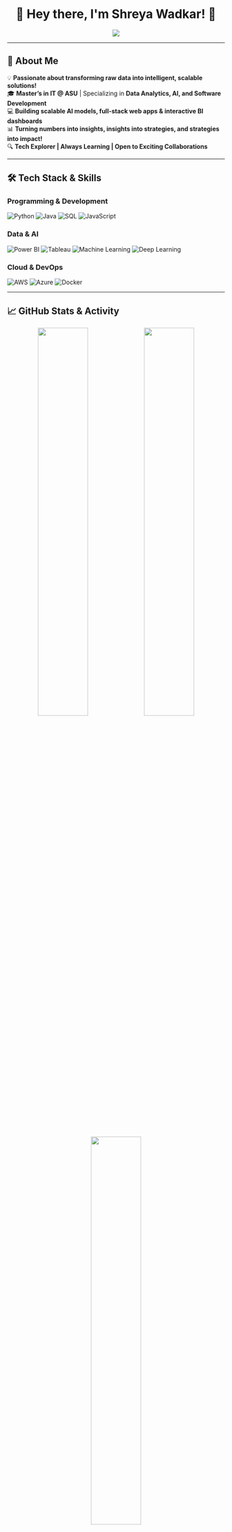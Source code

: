 <h1 align="center">👋 Hey there, I'm Shreya Wadkar! 🚀</h1>  


<p align="center">
  <img src="https://readme-typing-svg.herokuapp.com?color=F7C000&size=25&center=true&vCenter=true&width=800&lines=Data%20Explorer%20🔹%20Software%20Developer%20🔹%20AI/ML%20Engineer;Turning%20Data%20into%20Impactful%20Solutions!;Always%20Learning,%20Building,%20Innovating%20🚀" />
</p>


---

## 🚀 About Me  
💡 **Passionate about transforming raw data into intelligent, scalable solutions!**  
🎓 **Master’s in IT @ ASU** | Specializing in **Data Analytics, AI, and Software Development**  
💻 **Building scalable AI models, full-stack web apps & interactive BI dashboards**  
📊 **Turning numbers into insights, insights into strategies, and strategies into impact!**  
🔍 **Tech Explorer | Always Learning | Open to Exciting Collaborations**  

---

## 🛠️ Tech Stack & Skills  
### **Programming & Development**  
![Python](https://img.shields.io/badge/Python-3776AB?style=for-the-badge&logo=python&logoColor=white)
![Java](https://img.shields.io/badge/Java-ED8B00?style=for-the-badge&logo=java&logoColor=white)
![SQL](https://img.shields.io/badge/SQL-4479A1?style=for-the-badge&logo=postgresql&logoColor=white)
![JavaScript](https://img.shields.io/badge/JavaScript-F7DF1E?style=for-the-badge&logo=javascript&logoColor=black)

### **Data & AI**  
![Power BI](https://img.shields.io/badge/PowerBI-F2C811?style=for-the-badge&logo=powerbi&logoColor=black)
![Tableau](https://img.shields.io/badge/Tableau-E97627?style=for-the-badge&logo=Tableau&logoColor=white)
![Machine Learning](https://img.shields.io/badge/Machine%20Learning-FF6F00?style=for-the-badge)
![Deep Learning](https://img.shields.io/badge/Deep%20Learning-3C3C3C?style=for-the-badge)

### **Cloud & DevOps**  
![AWS](https://img.shields.io/badge/AWS-232F3E?style=for-the-badge&logo=amazonaws&logoColor=white)
![Azure](https://img.shields.io/badge/Azure-0078D4?style=for-the-badge&logo=microsoftazure&logoColor=white)
![Docker](https://img.shields.io/badge/Docker-2496ED?style=for-the-badge&logo=docker&logoColor=white)

---

## 📈 GitHub Stats & Activity  
<p align="center">
  <img src="https://github-readme-stats.vercel.app/api?username=shreyawadkar&show_icons=true&theme=radical" width="48%" />
  <img src="https://github-readme-streak-stats.herokuapp.com/?user=shreyawadkar&theme=radical" width="48%" />
  <img src="https://github-readme-stats.vercel.app/api/top-langs/?username=shreyawadkar&layout=compact&theme=radical" width="48%" />
</p>

---

## 🔥 Featured Projects  
🔹 **[Portfolio Builder](https://github.com/shreyawadkar/portfolio-builder)** – AI-powered resume-to-portfolio converter  
🔹 **[Churn Mitigation Dashboard](https://github.com/shreyawadkar/churn-dashboard)** – Customer segmentation & retention analysis using Power BI & ML  
🔹 **[Leaf Disease Analysis](https://github.com/shreyawadkar/leaf-disease)** – Deep learning model for plant disease detection  
🔹 **[Real-Time Chat App](https://github.com/shreyawadkar/chat-app)** – Scalable WebSocket-based chat application  

---

## 📌 Connect With Me!  
📬 **Email:** [shreyawadkar2171@gmail.com](mailto:shreyawadkar2171@gmail.com)  
🔗 **LinkedIn:** [shreya-wadkar](https://www.linkedin.com/in/shreya-wadkar-606787230/)  
🐦 **Twitter:** [@shreyawadkar](https://twitter.com/shreyawadkar)  

🚀 **Let’s build something amazing together! Open to collaborations, internships, and new challenges!**  
